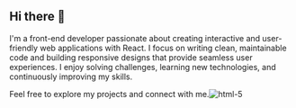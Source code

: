 ## Hi there 👋

I'm a front-end developer passionate about creating interactive and user-friendly web applications with React. I focus on writing clean, maintainable code and building responsive designs that provide seamless user experiences. I enjoy solving challenges, learning new technologies, and continuously improving my skills.

Feel free to explore my projects and connect with me.![html-5](https://github.com/user-attachments/assets/bf2baa4f-9e26-4424-b4d3-a7ad0d15c2cc)
